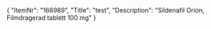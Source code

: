 {
  "ItemNr": "166989",
  "Title": "test",
  "Description": "Sildenafil Orion, Filmdragerad tablett 100 mg"
}